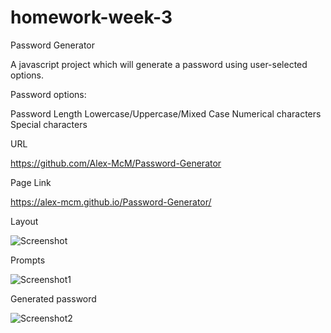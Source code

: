 # homework-week-3
Password Generator

A javascript project which will generate a password using user-selected options.

Password options:

Password Length
Lowercase/Uppercase/Mixed Case
Numerical characters
Special characters

URL

https://github.com/Alex-McM/Password-Generator

Page Link

https://alex-mcm.github.io/Password-Generator/

Layout

![Screenshot](https://user-images.githubusercontent.com/69844105/100565913-b7c05900-3318-11eb-8038-649ff4319448.png)


Prompts

![Screenshot1](https://user-images.githubusercontent.com/69844105/100566152-5e0c5e80-3319-11eb-8f27-f987b52d5e45.png)


Generated password


![Screenshot2](https://user-images.githubusercontent.com/69844105/100566212-885e1c00-3319-11eb-96fd-027d7c5e9eee.png)



